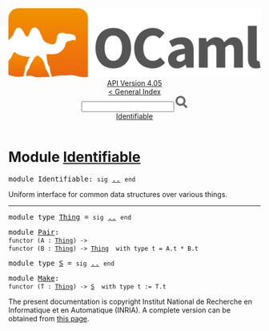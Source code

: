 <!-- ((! set title API !)) ((! set documentation !)) ((! set api !)) ((! set nobreadcrumb !)) -->
<div class="api"><header><nav class="toc brand"><a class="brand" href="https://ocaml.org/"><img src="colour-logo-gray.svg" class="svg" alt="OCaml"></a></nav><nav class="toc"><div class="toc_version"><a href="/docs" id="version-select">API Version 4.05</a></div><a href="index.html">&lt; General Index</a><div class="api_search"><input type="text" name="apisearch" id="api_search" oninput="mySearch(false);" onkeypress="this.oninput();" onclick="this.oninput();" onpaste="this.oninput();">
<img src="search_icon.svg" alt="Search" class="svg" onclick="mySearch(false)"></div>
<div id="search_results"></div><div class="toc_title"><a href="#top">Identifiable</a></div><ul></ul></nav></header>

<h1>Module <a href="type_Identifiable.html">Identifiable</a></h1>

<pre><span class="keyword">module</span> Identifiable: <code class="code"><span class="keyword">sig</span></code> <a href="Identifiable.html">..</a> <code class="code"><span class="keyword">end</span></code></pre><div class="info module top">
Uniform interface for common data structures over various things.<br>
</div>
<hr width="100%">

<pre><span class="keyword">module type</span> <a href="Identifiable.Thing.html">Thing</a> = <code class="code"><span class="keyword">sig</span></code> <a href="Identifiable.Thing.html">..</a> <code class="code"><span class="keyword">end</span></code></pre>
<pre><span class="keyword">module</span> <a href="Identifiable.Pair.html">Pair</a>: <div class="sig_block"><code class="code"><span class="keyword">functor</span>&nbsp;(</code><code class="code"><span class="constructor">A</span></code><code class="code">&nbsp;:&nbsp;</code><code class="type"><a href="Identifiable.Thing.html">Thing</a></code><code class="code">)&nbsp;<span class="keywordsign">-&gt;</span>&nbsp;</code><div class="sig_block"><code class="code"><span class="keyword">functor</span>&nbsp;(</code><code class="code"><span class="constructor">B</span></code><code class="code">&nbsp;:&nbsp;</code><code class="type"><a href="Identifiable.Thing.html">Thing</a></code><code class="code">)&nbsp;<span class="keywordsign">-&gt;</span>&nbsp;</code><code class="type"><a href="Identifiable.Thing.html">Thing</a></code><code class="type">  with type t = A.t * B.t</code></div></div></pre>
<pre><span class="keyword">module type</span> <a href="Identifiable.S.html">S</a> = <code class="code"><span class="keyword">sig</span></code> <a href="Identifiable.S.html">..</a> <code class="code"><span class="keyword">end</span></code></pre>
<pre><span class="keyword">module</span> <a href="Identifiable.Make.html">Make</a>: <div class="sig_block"><code class="code"><span class="keyword">functor</span>&nbsp;(</code><code class="code"><span class="constructor">T</span></code><code class="code">&nbsp;:&nbsp;</code><code class="type"><a href="Identifiable.Thing.html">Thing</a></code><code class="code">)&nbsp;<span class="keywordsign">-&gt;</span>&nbsp;</code><code class="type"><a href="Identifiable.S.html">S</a></code><code class="type">  with type t := T.t</code></div></pre><div class="copyright">The present documentation is copyright Institut National de Recherche en Informatique et en Automatique (INRIA). A complete version can be obtained from <a href="http://caml.inria.fr/pub/docs/manual-ocaml/">this page</a>.</div></div>